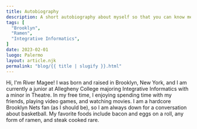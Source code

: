 ```yaml
---
title: Autobiography
description: A short autobiography about myself so that you can know me better!
tags: [
  "Brooklyn",
  "Ramen",
  "Integrative Informatics",
]
date: 2023-02-01
luogo: Palermo
layout: article.njk
permalink: "blog/{{ title | slugify }}.html"
---
```


Hi, I'm River Magee! I was born and raised in Brooklyn, New York, and I am currently a junior at Allegheny College majoring Integrative Informatics with a minor in Theatre. In my free time, I enjoying spending time with my friends, playing video games, and watching movies. I am a hardcore Brooklyn Nets fan (as I should be), so I am always down for a conversation about basketball. My favorite foods include bacon and eggs on a roll, any form of ramen, and steak cooked rare.